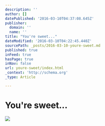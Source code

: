 ```yaml
---
description: ''
author: []
datePublished: '2016-03-10T04:37:08.645Z'
publisher:
  domain: ''
  name: ''
title: "You're sweet..."
dateModified: '2016-03-10T04:22:45.440Z'
sourcePath: _posts/2016-03-10-youre-sweet.md
published: true
inFeed: true
hasPage: true
inNav: false
url: youre-sweet/index.html
_context: 'http://schema.org'
_type: Article

---
```

# You're sweet...
![](https://the-grid-user-content.s3-us-west-2.amazonaws.com/7e15a553-337e-4937-a872-f254c0cab79b.png)